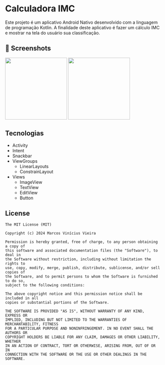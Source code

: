 # Calculadora IMC
Este projeto é um aplicativo Android Nativo desenvolvido com a linguagem de programação Kotlin.
A finalidade deste aplicativo é fazer um cálculo IMC e mostrar na tela do usuário sua classificação.

## :camera_flash: Screenshots
<!-- You can add more screenshots here if you like -->
<img src="https://github.com/marcosviniv/calculadoraImc/assets/159969123/66f611d0-e6a9-45a3-bb19-c658e1a26ea1" width=200>
  
<img src="https://github.com/marcosviniv/calculadoraImc/assets/159969123/abd65c80-cdee-4d11-aa3e-9e261f8829bb" width=200>

## Tecnologias
- Activity
- Intent
- Snackbar
- ViewGroups
    - LinearLayouts
    - ConstrainLayout
- Views
    - ImageView
    - TextView
    - EditView
    - Button

## License
```
The MIT License (MIT)

Copyright (c) 2024 Marcos Vinícius Vieira

Permission is hereby granted, free of charge, to any person obtaining a copy of
this software and associated documentation files (the "Software"), to deal in
the Software without restriction, including without limitation the rights to
use, copy, modify, merge, publish, distribute, sublicense, and/or sell copies of
the Software, and to permit persons to whom the Software is furnished to do so,
subject to the following conditions:

The above copyright notice and this permission notice shall be included in all
copies or substantial portions of the Software.

THE SOFTWARE IS PROVIDED "AS IS", WITHOUT WARRANTY OF ANY KIND, EXPRESS OR
IMPLIED, INCLUDING BUT NOT LIMITED TO THE WARRANTIES OF MERCHANTABILITY, FITNESS
FOR A PARTICULAR PURPOSE AND NONINFRINGEMENT. IN NO EVENT SHALL THE AUTHORS OR
COPYRIGHT HOLDERS BE LIABLE FOR ANY CLAIM, DAMAGES OR OTHER LIABILITY, WHETHER
IN AN ACTION OF CONTRACT, TORT OR OTHERWISE, ARISING FROM, OUT OF OR IN
CONNECTION WITH THE SOFTWARE OR THE USE OR OTHER DEALINGS IN THE SOFTWARE.
```
